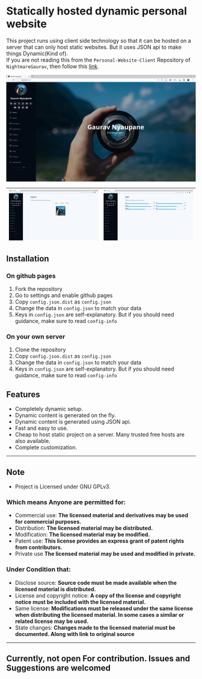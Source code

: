 # Statically hosted dynamic personal website

This project runs using client side technology so that it can be hosted on a server that can only host static websites. But it uses JSON api to make things Dynamic(Kind of).
<br>
If you are not reading this from the `Personal-Website-Client` Repository of `NightmareGaurav`, then follow this <a href="https://github.com/nightmaregaurav/personal-website-client">link</a>.

![](1.png)

| ![](2.png) | ![](3.png) |
|:----------:|:----------:|

## Installation
### On github pages
1. Fork the repository
2. Go to settings and enable github pages
3. Copy `config.json.dist` as `config.json`
4. Change the data in `config.json` to match your data 
5. Keys in `config.json` are self-explanatory. But if you should need guidance, make sure to read `config-info`
### On your own server
1. Clone the repository
2. Copy `config.json.dist` as `config.json`
3. Change the data in `config.json` to match your data 
4. Keys in `config.json` are self-explanatory. But if you should need guidance, make sure to read `config-info`
 

## Features
* Completely dynamic setup.
* Dynamic content is generated on the fly.
* Dynamic content is generated using JSON api.
* Fast and easy to use.
* Cheap to host static project on a server. Many trusted free hosts are also available.
* Complete customization.

---

## Note
- Project is Licensed under GNU GPLv3.

### Which means Anyone are permitted for:
- Commercial use: **The licensed material and derivatives may be used for commercial purposes.**
- Distribution: **The licensed material may be distributed.**
- Modification: **The licensed material may be modified.**
- Patent use: **This license provides an express grant of patent rights from contributors.**
- Private use **The licensed material may be used and modified in private.**

### Under Condition that:
- Disclose source: **Source code must be made available when the licensed material is distributed.**
- License and copyright notice: **A copy of the license and copyright notice must be included with the licensed material.**
- Same license: **Modifications must be released under the same license when distributing the licensed material. In some cases a similar or related license may be used.**
- State changes: **Changes made to the licensed material must be documented. Along with link to original source**

---
Currently, not open For contribution. Issues and Suggestions are welcomed
---
